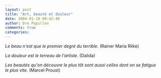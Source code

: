 ```yaml
---
layout: post
title: "Art, beauté et douleur"
date: 2004-01-10 00:42:40
author: Dre Papillon
comments: true
categories: 
---
```



*Le beau n'est que le premier degré du terrible.*  (Rainer Maria Rilke)

*La douleur est le terreau de l'artiste.*  (Dalida)

*Les beautés qu'on découvre le plus tôt sont aussi celles dont on se fatigue le plus vite.*  (Marcel Proust)
